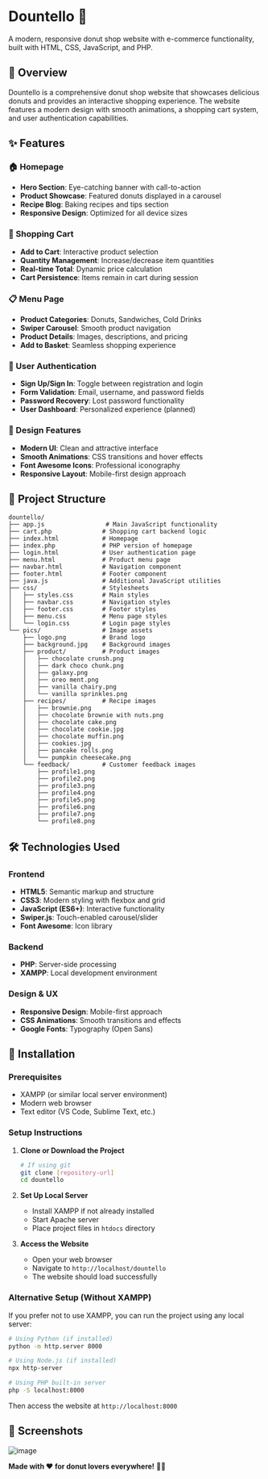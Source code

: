 # Dountello 🍩

A modern, responsive donut shop website with e-commerce functionality, built with HTML, CSS, JavaScript, and PHP.

## 🎯 Overview

Dountello is a comprehensive donut shop website that showcases delicious donuts and provides an interactive shopping experience. The website features a modern design with smooth animations, a shopping cart system, and user authentication capabilities.

## ✨ Features

### 🏠 Homepage
- **Hero Section**: Eye-catching banner with call-to-action
- **Product Showcase**: Featured donuts displayed in a carousel
- **Recipe Blog**: Baking recipes and tips section
- **Responsive Design**: Optimized for all device sizes

### 🛒 Shopping Cart
- **Add to Cart**: Interactive product selection
- **Quantity Management**: Increase/decrease item quantities
- **Real-time Total**: Dynamic price calculation
- **Cart Persistence**: Items remain in cart during session

### 📋 Menu Page
- **Product Categories**: Donuts, Sandwiches, Cold Drinks
- **Swiper Carousel**: Smooth product navigation
- **Product Details**: Images, descriptions, and pricing
- **Add to Basket**: Seamless shopping experience

### 🔐 User Authentication
- **Sign Up/Sign In**: Toggle between registration and login
- **Form Validation**: Email, username, and password fields
- **Password Recovery**: Lost password functionality
- **User Dashboard**: Personalized experience (planned)

### 🎨 Design Features
- **Modern UI**: Clean and attractive interface
- **Smooth Animations**: CSS transitions and hover effects
- **Font Awesome Icons**: Professional iconography
- **Responsive Layout**: Mobile-first design approach

## 📁 Project Structure

```
dountello/
├── app.js                 # Main JavaScript functionality
├── cart.php              # Shopping cart backend logic
├── index.html            # Homepage
├── index.php             # PHP version of homepage
├── login.html            # User authentication page
├── menu.html             # Product menu page
├── navbar.html           # Navigation component
├── footer.html           # Footer component
├── java.js               # Additional JavaScript utilities
├── css/                  # Stylesheets
│   ├── styles.css        # Main styles
│   ├── navbar.css        # Navigation styles
│   ├── footer.css        # Footer styles
│   ├── menu.css          # Menu page styles
│   └── login.css         # Login page styles
└── pics/                 # Image assets
    ├── logo.png          # Brand logo
    ├── background.jpg    # Background images
    ├── product/          # Product images
    │   ├── chocolate crunsh.png
    │   ├── dark choco chunk.png
    │   ├── galaxy.png
    │   ├── oreo ment.png
    │   ├── vanilla chairy.png
    │   └── vanilla sprinkles.png
    ├── recipes/          # Recipe images
    │   ├── brownie.png
    │   ├── chocolate brownie with nuts.png
    │   ├── chocolate cake.png
    │   ├── chocolate cookie.jpg
    │   ├── chocolate muffin.png
    │   ├── cookies.jpg
    │   ├── pancake rolls.png
    │   └── pumpkin cheesecake.png
    └── feedback/         # Customer feedback images
        ├── profile1.png
        ├── profile2.png
        ├── profile3.png
        ├── profile4.png
        ├── profile5.png
        ├── profile6.png
        ├── profile7.png
        └── profile8.png
```

## 🛠️ Technologies Used

### Frontend
- **HTML5**: Semantic markup and structure
- **CSS3**: Modern styling with flexbox and grid
- **JavaScript (ES6+)**: Interactive functionality
- **Swiper.js**: Touch-enabled carousel/slider
- **Font Awesome**: Icon library

### Backend
- **PHP**: Server-side processing
- **XAMPP**: Local development environment

### Design & UX
- **Responsive Design**: Mobile-first approach
- **CSS Animations**: Smooth transitions and effects
- **Google Fonts**: Typography (Open Sans)

## 🚀 Installation

### Prerequisites
- XAMPP (or similar local server environment)
- Modern web browser
- Text editor (VS Code, Sublime Text, etc.)

### Setup Instructions

1. **Clone or Download the Project**
   ```bash
   # If using git
   git clone [repository-url]
   cd dountello
   ```

2. **Set Up Local Server**
   - Install XAMPP if not already installed
   - Start Apache server
   - Place project files in `htdocs` directory

3. **Access the Website**
   - Open your web browser
   - Navigate to `http://localhost/dountello`
   - The website should load successfully

### Alternative Setup (Without XAMPP)
If you prefer not to use XAMPP, you can run the project using any local server:

```bash
# Using Python (if installed)
python -m http.server 8000

# Using Node.js (if installed)
npx http-server

# Using PHP built-in server
php -S localhost:8000
```

Then access the website at `http://localhost:8000`

## 📸 Screenshots
![image](https://github.com/user-attachments/assets/c7c299b6-091f-47fe-ba2c-ca9162584500)



**Made with ❤️ for donut lovers everywhere!** 🍩✨ 
